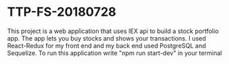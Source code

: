 # TTP-FS-20180728
This project is a web application that uses IEX api to build a stock portfolio app. The app lets you buy stocks and shows your transactions. I used React-Redux for my front end and my back end used PostgreSQL and Sequelize. To run this application write "npm run start-dev" in your terminal
